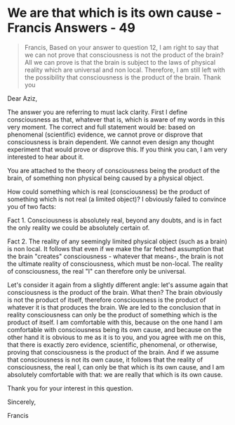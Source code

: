 # We are that which is its own cause - Francis Answers - 49

>Francis, Based on your answer to question 12, I am right to say that we can not prove that consciousness is not the product of the brain? All we can prove is that the brain is subject to the laws of physical reality which are universal and non local. Therefore, I am still left with the possibility that consciousness is the product of the brain. Thank you

Dear Aziz,

The answer you are referring to must lack clarity. First I define consciousness as that, whatever that is, which is aware of my words in this very moment. The correct and full statement would be: based on phenomenal (scientific) evidence, we cannot prove or disprove that consciousness is brain dependent. We cannot even design any thought experiment that would prove or disprove this. If you think you can, I am very interested to hear about it.

You are attached to the theory of consciousness being the product of the brain, of something non physical being caused by a physical object.

How could something which is real (consciousness) be the product of something which is not real (a limited object)? I obviously failed to convince you of two facts:

Fact 1. Consciousness is absolutely real, beyond any doubts, and is in fact the only reality we could be absolutely certain of.

Fact 2. The reality of any seemingly limited physical object (such as a brain) is non local. It follows that even if we make the far fetched assumption that the brain "creates" consciousness - whatever that means-, the brain is not the ultimate reality of consciousness, which must be non-local. The reality of consciousness, the real "I" can therefore only be universal.

Let's consider it again from a slightly different angle: let's assume again that consciousness is the product of the brain. What then? The brain obviously is not the product of itself, therefore consciousness is the product of whatever it is that produces the brain. We are led to the conclusion that in reality consciousness can only be the product of something which is the product of itself. I am comfortable with this, because on the one hand I am comfortable with consciousness being its own cause, and because on the other hand it is obvious to me as it is to you, and you agree with me on this, that there is exactly zero evidence, scientific, phenomenal, or otherwise, proving that consciousness is the product of the brain. And if we assume that consciousness is not its own cause, it follows that the reality of consciousness, the real I, can only be that which is its own cause, and I am absolutely comfortable with that: we are really that which is its own cause.

Thank you for your interest in this question.

Sincerely,

Francis